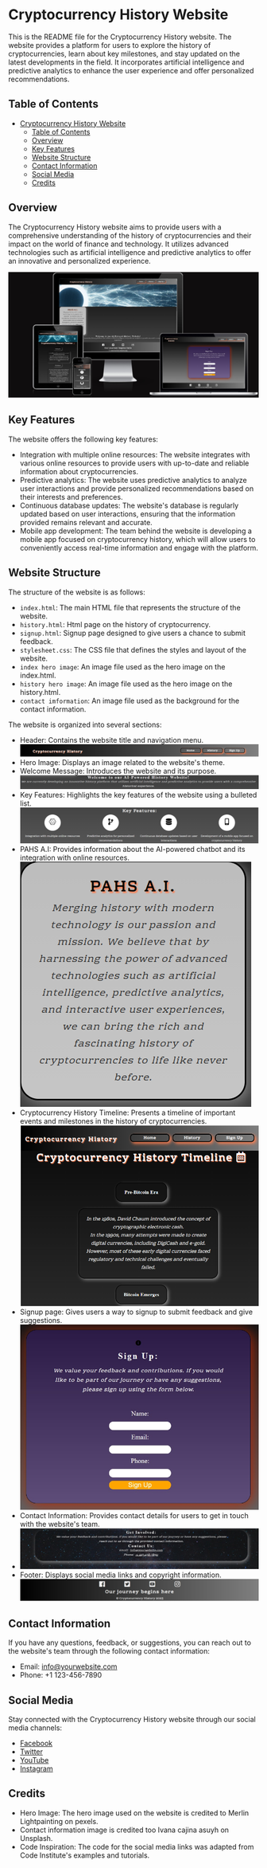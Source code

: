 # Cryptocurrency History Website

This is the README file for the Cryptocurrency History website. The website provides a platform for users to explore the history of cryptocurrencies, learn about key milestones, and stay updated on the latest developments in the field. It incorporates artificial intelligence and predictive analytics to enhance the user experience and offer personalized recommendations.

## Table of Contents

- [Cryptocurrency History Website](#cryptocurrency-history-website)
  - [Table of Contents](#table-of-contents)
  - [Overview](#overview)
  - [Key Features](#key-features)
  - [Website Structure](#website-structure)
  - [Contact Information](#contact-information)
  - [Social Media](#social-media)
  - [Credits](#credits)

## Overview

The Cryptocurrency History website aims to provide users with a comprehensive understanding of the history of cryptocurrencies and their impact on the world of finance and technology. It utilizes advanced technologies such as artificial intelligence and predictive analytics to offer an innovative and personalized experience.

![Responsiveness](./assets/Responsiveness%20image%20of%20all%20pages.jpg)

## Key Features

The website offers the following key features:

- Integration with multiple online resources: The website integrates with various online resources to provide users with up-to-date and reliable information about cryptocurrencies.
- Predictive analytics: The website uses predictive analytics to analyze user interactions and provide personalized recommendations based on their interests and preferences.
- Continuous database updates: The website's database is regularly updated based on user interactions, ensuring that the information provided remains relevant and accurate.
- Mobile app development: The team behind the website is developing a mobile app focused on cryptocurrency history, which will allow users to conveniently access real-time information and engage with the platform.

## Website Structure

The structure of the website is as follows:

- `index.html`: The main HTML file that represents the structure of the website.
- `history.html`: Html page on the history of cryptocurrency.
- `signup.html`: Signup page designed to give users a chance to submit feedback.
- `stylesheet.css`: The CSS file that defines the styles and layout of the website.
- `index hero image`: An image file used as the hero image on the index.html.
- `history hero image`: An image file used as the hero image on the history.html.
- `contact imformation`: An image file used as the background for the contact information.

The website is organized into several sections:

- Header: Contains the website title and navigation menu.
  ![Nav Bar](./assets/images/Header%20navbar.png)
- Hero Image: Displays an image related to the website's theme.
- Welcome Message: Introduces the website and its purpose.
  ![Welcome message](./assets/images/Welcome%20message%20fix.png)
- Key Features: Highlights the key features of the website using a bulleted list.
  ![Key features](./assets/images/Key%20features.png)
- PAHS A.I: Provides information about the AI-powered chatbot and its integration with online resources.
  ![PAHS A.I.](./assets/images/PAHS%20A.I.png)
- Cryptocurrency History Timeline: Presents a timeline of important events and milestones in the history of cryptocurrencies.
  ![History page](./assets/images/History%20page%20image%20fix.png)
- Signup page: Gives users a way to signup to submit feedback and give suggestions.
  ![Signup form](./assets/images/Signup%20form.jpg)
- Contact Information: Provides contact details for users to get in touch with the website's team.
- ![Contact information](./assets/images/Contact%20information.jpg)
- Footer: Displays social media links and copyright information.
  ![Footer image](./assets/images/Footer%20image.jpg)

## Contact Information

If you have any questions, feedback, or suggestions, you can reach out to the website's team through the following contact information:

- Email: info@yourwebsite.com
- Phone: +1 123-456-7890

## Social Media

Stay connected with the Cryptocurrency History website through our social media channels:

- [Facebook](https://www.facebook.com/yourwebsite)
- [Twitter](https://twitter.com/yourwebsite)
- [YouTube](https://www.youtube.com/yourwebsite)
- [Instagram](https://www.instagram.com/yourwebsite)

## Credits

- Hero Image: The hero image used on the website is credited to Merlin Lightpainting on pexels.
- Contact information image is credited too Ivana cajina asuyh on Unsplash.
- Code Inspiration: The code for the social media links was adapted from Code Institute's examples and tutorials.
